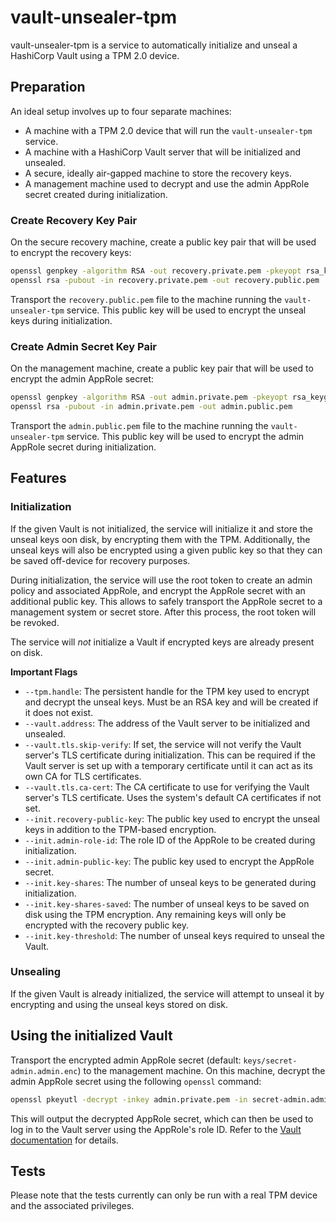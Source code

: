 # vault-unsealer-tpm

vault-unsealer-tpm is a service to automatically initialize and unseal a HashiCorp Vault using a TPM 2.0 device.

## Preparation
An ideal setup involves up to four separate machines:

- A machine with a TPM 2.0 device that will run the `vault-unsealer-tpm` service.
- A machine with a HashiCorp Vault server that will be initialized and unsealed.
- A secure, ideally air-gapped machine to store the recovery keys.
- A management machine used to decrypt and use the admin AppRole secret created during initialization.

### Create Recovery Key Pair
On the secure recovery machine, create a public key pair that will be used to encrypt the recovery keys:
```sh
openssl genpkey -algorithm RSA -out recovery.private.pem -pkeyopt rsa_keygen_bits:2048
openssl rsa -pubout -in recovery.private.pem -out recovery.public.pem
```
Transport the `recovery.public.pem` file to the machine running the `vault-unsealer-tpm` service. This public key will
be used to encrypt the unseal keys during initialization. 

### Create Admin Secret Key Pair
On the management machine, create a public key pair that will be used to encrypt the admin AppRole secret:
```sh
openssl genpkey -algorithm RSA -out admin.private.pem -pkeyopt rsa_keygen_bits:2048
openssl rsa -pubout -in admin.private.pem -out admin.public.pem
```
Transport the `admin.public.pem` file to the machine running the `vault-unsealer-tpm` service. This public key will
be used to encrypt the admin AppRole secret during initialization.

## Features

### Initialization
If the given Vault is not initialized, the service will initialize it and store the unseal keys oon disk, by encrypting
them with the TPM. Additionally, the unseal keys will also be encrypted using a given public key so that they can be saved
off-device for recovery purposes.

During initialization, the service will use the root token to create an admin policy and associated AppRole, and encrypt the
AppRole secret with an additional public key. This allows to safely transport the AppRole secret to a management system or
secret store. After this process, the root token will be revoked.

The service will _not_ initialize a Vault if encrypted keys are already present on disk.

**Important Flags**

- `--tpm.handle`: The persistent handle for the TPM key used to encrypt and decrypt the unseal keys. Must be an RSA key
                  and will be created if it does not exist.
- `--vault.address`: The address of the Vault server to be initialized and unsealed.
- `--vault.tls.skip-verify`: If set, the service will not verify the Vault server's TLS certificate during initialization.
                            This can be required if the Vault server is set up with a temporary certificate until it can
                            act as its own CA for TLS certificates.
- `--vault.tls.ca-cert`: The CA certificate to use for verifying the Vault server's TLS certificate. Uses the system's
                         default CA certificates if not set.
- `--init.recovery-public-key`: The public key used to encrypt the unseal keys in addition to the TPM-based encryption.
- `--init.admin-role-id`: The role ID of the AppRole to be created during initialization.
- `--init.admin-public-key`: The public key used to encrypt the AppRole secret.
- `--init.key-shares`: The number of unseal keys to be generated during initialization.
- `--init.key-shares-saved`: The number of unseal keys to be saved on disk using the TPM encryption. Any remaining keys
                             will only be encrypted with the recovery public key.
- `--init.key-threshold`: The number of unseal keys required to unseal the Vault.

### Unsealing
If the given Vault is already initialized, the service will attempt to unseal it by encrypting and using the unseal keys
stored on disk.

## Using the initialized Vault
Transport the encrypted admin AppRole secret (default: `keys/secret-admin.admin.enc`) to the management machine. On this
machine, decrypt the admin AppRole secret using the following `openssl` command:

```sh
openssl pkeyutl -decrypt -inkey admin.private.pem -in secret-admin.admin.enc -pkeyopt rsa_padding_mode:oaep -pkeyopt rsa_oaep_md:sha256
```
This will output the decrypted AppRole secret, which can then be used to log in to the Vault server using the AppRole's
role ID. Refer to the [Vault documentation](https://developer.hashicorp.com/vault/docs/auth/approle) for details.

## Tests
Please note that the tests currently can only be run with a real TPM device and the associated privileges.
